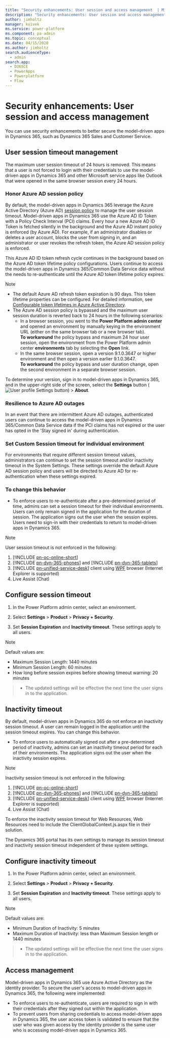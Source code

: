 ```yaml
---
title: "Security enhancements: User session and access management  | MicrosoftDocs"
description: "Security enhancements: User session and access management"
author: jimholtz
manager: kvivek
ms.service: power-platform
ms.component: pa-admin
ms.topic: conceptual
ms.date: 04/15/2020
ms.author: jimholtz
search.audienceType: 
  - admin
search.app:
  - D365CE
  - PowerApps
  - Powerplatform
  - Flow
---
```

# Security enhancements: User session and access management 

You can use security enhancements to better secure the model-driven apps in Dynamics 365, such as Dynamics 365 Sales and Customer Service. 

## User session timeout management


The maximum user session timeout of 24 hours is removed.  This means that a user is not forced to login with their credentials to use the model-driven apps in Dynamics 365 and other Microsoft service apps like Outlook that were opened in the same browser session every 24 hours. 

### Honor Azure AD session policy 
By default, the model-driven apps in Dynamics 365 leverage the Azure Active Directory (Azure AD) [session policy](https://docs.microsoft.com/azure/active-directory/develop/active-directory-configurable-token-lifetimes) to manage the user session timeout.  Model-driven apps in Dynamics 365 use the Azure AD ID Token with a Policy Check Interval (PCI) claims.  Every hour a new Azure AD ID Token is fetched silently in the background and the Azure AD instant policy is enforced (by Azure AD). For example, if an administrator disables or deletes a user account, blocks the user from signing in, and an administrator or user revokes the refresh token, the Azure AD session policy is enforced. 

This Azure AD ID token refresh cycle continues in the background based on the Azure AD token lifetime policy configurations.  Users continue to access the model-driven apps in Dynamics 365/Common Data Service data without the needs to re-authenticate until the Azure AD token lifetime policy expires. 

> [!NOTE]
> - The default Azure AD refresh token expiration is 90 days.  This token lifetime properties can be configured. For detailed information, see [Configurable token lifetimes in Azure Active Directory](https://docs.microsoft.com/azure/active-directory/develop/active-directory-configurable-token-lifetimes#configurable-token-lifetime-properties).
> - The Azure AD session policy is bypassed and the maximum user session duration is reverted back to 24 hours in the following scenarios:
>   - In a browser session, you went to the **Power Platform admin center** and opened an environment by manually keying in the environment URL (either on the same browser tab or a new browser tab).<br/> 
>     **To workaround** the policy bypass and maximum 24 hour user session, open the environment from the Power Platform admin center **environments** tab by selecting the **Open** link.
>   - In the same browser session, open a version 9.1.0.3647 or higher environment and then open a version earlier 9.1.0.3647. <br/>
>     **To workaround** the policy bypass and user duration change, open the second environment in a separate browser session.
>
> To determine your version, sign in to model-driven apps in Dynamics 365, and in the upper-right side of the screen, select the **Settings** button (![User profile Settings button](media/user-profile-settings-button.png)) > **About**. 


### Resilience to Azure AD outages 
In an event that there are intermittent Azure AD outages, authenticated users can continue to access the model-driven apps in Dynamics 365/Common Data Service data if the PCI claims has not expired or the user has opted in the 'Stay signed in' during authentication. 

### Set Custom Session timeout for individual environment 
For environments that require different session timeout values, administrators can continue to set the session timeout and/or inactivity timeout in the System Settings.  These settings override the default Azure AD session policy and users will be directed to Azure AD for re-authentication when these settings expired.   

### To change this behavior

- To enforce users to re-authenticate after a pre-determined period of time, admins can set a session timeout for their individual environments.  Users can only remain signed in the application for the duration of session.  The application signs out the user when the session expires.  Users need to sign-in with their credentials to return to model-driven apps in Dynamics 365.

> [!NOTE]
> User session timeout is not enforced in the following:
> 1. [!INCLUDE [pn-oc-online-short](../includes/pn-oc-online-short.md)]
> 2. [!INCLUDE [pn-dyn-365-phones](../includes/pn-dyn-365-phones.md)] and [!INCLUDE [pn-dyn-365-tablets](../includes/pn-dyn-365-tablets.md)]
> 3. [!INCLUDE [pn-unified-service-desk](../includes/pn-unified-service-desk.md)] client using [WPF](https://docs.microsoft.com/dotnet/framework/wpf/) browser (Internet Explorer is supported)
> 4. Live Assist (Chat)

## Configure session timeout 

1. In the Power Platform admin center, select an environment. 

2. Select **Settings** > **Product** > **Privacy + Security**.  

3. Set **Session Expiration** and **Inactivity timeout**. These settings apply to all users.

> [!NOTE]
> Default values are:
> - Maximum Session Length: 1440 minutes
> - Minimum Session Length: 60 minutes
> - How long before session expires before showing timeout warning: 20 minutes

> - The updated settings will be effective the next time the user signs in to the application.

## Inactivity timeout

By default, model-driven apps in Dynamics 365 do not enforce an inactivity session timeout.  A user can remain logged in the application until the session timeout expires.  You can change this behavior.

- To enforce users to automatically signed out after a pre-determined period of inactivity, admins can set an inactivity timeout period for each of their environments. The application signs out the user when the inactivity session expires.

> [!NOTE]
> Inactivity session timeout is not enforced in the following:
> 1. [!INCLUDE [pn-oc-online-short](../includes/pn-oc-online-short.md)]
> 2. [!INCLUDE [pn-dyn-365-phones](../includes/pn-dyn-365-phones.md)] and [!INCLUDE [pn-dyn-365-tablets](../includes/pn-dyn-365-tablets.md)]
> 3. [!INCLUDE [pn-unified-service-desk](../includes/pn-unified-service-desk.md)] client using [WPF](https://docs.microsoft.com/dotnet/framework/wpf/) browser (Internet Explorer is supported)
> 4. Live Assist (Chat)

To enforce the inactivity session timeout for Web Resources, Web Resources need to include the ClientGlobalContext.js.aspx file in their solution.

The Dynamics 365 portal has its own settings to manage its session timeout and inactivity session timeout independent of these system settings.

## Configure inactivity timeout

1. In the Power Platform admin center, select an environment. 

2. Select **Settings** > **Product** > **Privacy + Security**.  

3. Set **Session Expiration** and **Inactivity timeout**. These settings apply to all users.

> [!NOTE]
> Default values are:
> - Minimum Duration of Inactivity: 5 minutes
> - Maximum Duration of Inactivity: less than Maximum Session length or 1440 minutes

> - The updated settings will be effective the next time the user signs in to the application. 

## Access management

Model-driven apps in Dynamics 365 use Azure Active Directory as the identity provider.  To secure the user's access to model-driven apps in Dynamics 365, the following were implemented:

- To enforce users to re-authenticate, users are required to sign in with their credentials after they signed out within the application. 
- To prevent users from sharing credentials to access model-driven apps in Dynamics 365, the user access token is validated to ensure that the user who was given access by the identity provider is the same user who is accessing model-driven apps in Dynamics 365.

